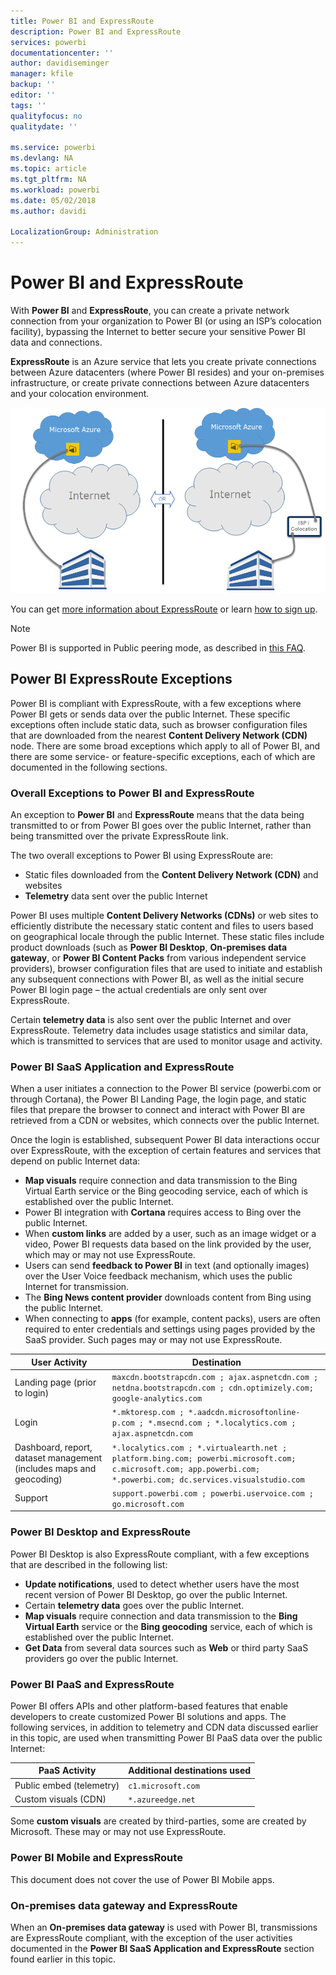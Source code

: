 ```yaml
---
title: Power BI and ExpressRoute
description: Power BI and ExpressRoute
services: powerbi
documentationcenter: ''
author: davidiseminger
manager: kfile
backup: ''
editor: ''
tags: ''
qualityfocus: no
qualitydate: ''

ms.service: powerbi
ms.devlang: NA
ms.topic: article
ms.tgt_pltfrm: NA
ms.workload: powerbi
ms.date: 05/02/2018
ms.author: davidi

LocalizationGroup: Administration
---
```

# Power BI and ExpressRoute
With **Power BI** and **ExpressRoute**, you can create a private network connection from your organization to Power BI (or using an ISP’s colocation facility), bypassing the Internet to better secure your sensitive Power BI data and connections.

**ExpressRoute** is an Azure service that lets you create private connections between Azure datacenters (where Power BI resides) and your on-premises infrastructure, or create private connections between Azure datacenters and your colocation environment.

![](media/service-admin-power-bi-expressroute/pbi_expressroute_1.png)

You can get [more information about ExpressRoute](https://azure.microsoft.com/services/expressroute/) or learn [how to sign up](https://azure.microsoft.com/pricing/details/expressroute/).

> [!NOTE]
> Power BI is supported in Public peering mode, as described in [this FAQ](https://docs.microsoft.com/azure/expressroute/expressroute-faqs).
> 
> 

## Power BI ExpressRoute Exceptions
Power BI is compliant with ExpressRoute, with a few exceptions where Power BI gets or sends data over the public Internet. These specific exceptions often include static data, such as browser configuration files that are downloaded from the nearest **Content Delivery Network (CDN)** node. There are some broad exceptions which apply to all of Power BI, and there are some service- or feature-specific exceptions, each of which are documented in the following sections.

### Overall Exceptions to Power BI and ExpressRoute
An exception to **Power BI** and **ExpressRoute** means that the data being transmitted to or from Power BI goes over the public Internet, rather than being transmitted over the private ExpressRoute link.

The two overall exceptions to Power BI using ExpressRoute are:

* Static files downloaded from the **Content Delivery Network (CDN)** and websites
* **Telemetry** data sent over the public Internet

Power BI uses multiple **Content Delivery Networks (CDNs)** or web sites to efficiently distribute the necessary static content and files to users based on geographical locale through the public Internet. These static files include product downloads (such as **Power BI Desktop**, **On-premises data gateway**, or **Power BI Content Packs** from various independent service providers), browser configuration files that are used to initiate and establish any subsequent connections with Power BI, as well as the initial secure Power BI login page – the actual credentials are only sent over ExpressRoute.   

Certain **telemetry data** is also sent over the public Internet and over ExpressRoute. Telemetry data includes usage statistics and similar data, which is transmitted to services that are used to monitor usage and activity.

### Power BI SaaS Application and ExpressRoute
When a user initiates a connection to the Power BI service (powerbi.com or through Cortana), the Power BI Landing Page, the login page, and static files that prepare the browser to connect and interact with Power BI are retrieved from a CDN or websites, which connects over the public Internet.

Once the login is established, subsequent Power BI data interactions occur over ExpressRoute, with the exception of certain features and services that depend on public Internet data:

* **Map visuals** require connection and data transmission to the Bing Virtual Earth service or the Bing geocoding service, each of which is established over the public Internet.
* Power BI integration with **Cortana** requires access to Bing over the public Internet.
* When **custom links** are added by a user, such as an image widget or a video, Power BI requests data based on the link provided by the user, which may or may not use ExpressRoute.
* Users can send **feedback to Power BI** in text (and optionally images) over the User Voice feedback mechanism, which uses the public Internet for transmission.
* The **Bing News content provider** downloads content from Bing using the public Internet.
* When connecting to **apps** (for example, content packs), users are often required to enter credentials and settings using pages provided by the SaaS provider. Such pages may or may not use ExpressRoute.

| User Activity | Destination |
| --- | --- |
| Landing page (prior to login) |`maxcdn.bootstrapcdn.com ; ajax.aspnetcdn.com ; netdna.bootstrapcdn.com ; cdn.optimizely.com; google-analytics.com ` |
| Login |`*.mktoresp.com ; *.aadcdn.microsoftonline-p.com ; *.msecnd.com ; *.localytics.com ; ajax.aspnetcdn.com` |
| Dashboard, report, dataset management (includes maps and geocoding) |`*.localytics.com ; *.virtualearth.net ; platform.bing.com; powerbi.microsoft.com; c.microsoft.com; app.powerbi.com; *.powerbi.com; dc.services.visualstudio.com ` |
| Support |`support.powerbi.com ; powerbi.uservoice.com ; go.microsoft.com ` |

### Power BI Desktop and ExpressRoute
Power BI Desktop is also ExpressRoute compliant, with a few exceptions that are described in the following list:

* **Update notifications**, used to detect whether users have the most recent version of Power BI Desktop, go over the public Internet.
* Certain **telemetry data** goes over the public Internet.
* **Map visuals** require connection and data transmission to the **Bing Virtual Earth** service or the **Bing geocoding** service, each of which is established over the public Internet.
* **Get Data** from several data sources such as **Web** or third party SaaS providers go over the public Internet.

### Power BI PaaS and ExpressRoute
Power BI offers APIs and other platform-based features that enable developers to create customized Power BI solutions and apps. The following services, in addition to telemetry and CDN data discussed earlier in this topic, are used when transmitting Power BI PaaS data over the public Internet:

| PaaS Activity | Additional destinations used |
| --- | --- |
| Public embed (telemetry) |`c1.microsoft.com` |
| Custom visuals (CDN) |`*.azureedge.net` |

Some **custom visuals** are created by third-parties, some are created by Microsoft. These may or may not use ExpressRoute.

### Power BI Mobile and ExpressRoute
This document does not cover the use of Power BI Mobile apps.  

### On-premises data gateway and ExpressRoute
When an **On-premises data gateway** is used with Power BI, transmissions are ExpressRoute compliant, with the exception of the user activities documented in the **Power BI SaaS Application and ExpressRoute** section found earlier in this topic.  

